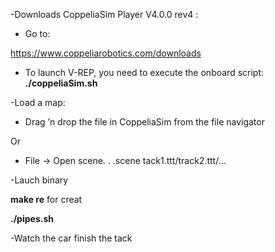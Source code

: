 -Downloads CoppeliaSim Player V4.0.0 rev4 :

- Go to:
  
https://www.coppeliarobotics.com/downloads
- To launch V-REP, you need to execute the onboard script:    __./coppeliaSim.sh__

-Load a map:
- Drag ’n drop the file in CoppeliaSim from the file navigator

Or
- File -> Open scene. . .scene tack1.ttt/track2.ttt/...
 
 -Lauch binary
 
 __make re__ for creat
 
 __./pipes.sh__
 
 -Watch the car finish the tack
